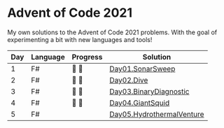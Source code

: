 # Advent of Code 2021

My own solutions to the Advent of Code 2021 problems. With the goal of experimenting a bit with new languages and tools!

| Day | Language | Progress      | Solution |
|-----| -------- |---------------| -------- |
| 1   | F#       | :star2: :star2: | [Day01.SonarSweep](https://github.com/Lerke/AdventOfCode2021/tree/main/Day01.SonarSweep)
| 2   | F#       | :star2: :star2: | [Day02.Dive](https://github.com/Lerke/AdventOfCode2021/tree/main/Day02.Dive)
| 3   | F#       | :star2: :star2: | [Day03.BinaryDiagnostic](https://github.com/Lerke/AdventOfCode2021/tree/main/Day03.BinaryDiagnostic)
| 4   | F#       | :star2: :star2: | [Day04.GiantSquid](https://github.com/Lerke/AdventOfCode2021/tree/main/Day04.GiantSquid)
| 5   | F#       | | [Day05.HydrothermalVenture](https://github.com/Lerke/AdventOfCode2021/tree/main/Day05.HydrothermalVenture)
